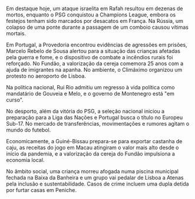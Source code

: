 Em destaque hoje, um ataque israelita em Rafah resultou em dezenas de mortos, enquanto o PSG conquistou a Champions League, embora os festejos tenham sido marcados por desacatos em França. Na Rússia, um colapso de uma ponte durante a passagem de um comboio causou vítimas mortais.

Em Portugal, a Provedoria encontrou evidências de agressões em prisões, Marcelo Rebelo de Sousa alertou para a situação das crianças afetadas pela guerra e fome, e o dispositivo de combate a incêndios rurais foi reforçado. No Fundão, a valorização da cereja comemora 25 anos com a ajuda de imigrantes na apanha. No ambiente, o Climáximo organizou um protesto no aeroporto de Lisboa.

Na política nacional, Rui Rio admitiu um regresso à vida política como mandatário de Gouveia e Melo, e o governo de Montenegro está "em curso".

No desporto, além da vitória do PSG, a seleção nacional iniciou a preparação para a Liga das Nações e Portugal busca o título no Europeu Sub-17. No mercado de transferências, movimentações e rumores agitam o mundo do futebol.

Economicamente, a Guiné-Bissau prepara-se para exportar castanha de caju, as receitas do jogo em Macau atingiram o valor mais alto desde o início da pandemia, e a valorização da cereja do Fundão impulsiona a economia local.

No âmbito social, uma criança morreu afogada numa piscina municipal fechada na Baixa da Banheira e um grupo vai pedalar de Lisboa a Atenas pela inclusão e sustentabilidade. Casos de crime incluem uma dupla detida por furtar casas em Peniche.
